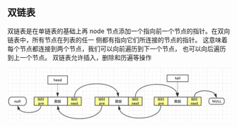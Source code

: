 ## 双链表

双链表是在单链表的基础上再 node 节点添加一个指向前一个节点的指针。在双向链表中，所有节点在列表的任一
侧都有指向它们所连接的节点的指针。 这意味着每个节点都连接到两个节点，我们可以向前遍历到下一个节点，
也可以向后遍历到上一个节点。 双链表允许插入，删除和历遍等操作

![](/image/linkedlist/05.png)

